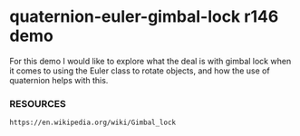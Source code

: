# quaternion-euler-gimbal-lock r146 demo

For this demo I would like to explore what the deal is with gimbal lock when it comes to using the Euler class to rotate objects, and how the use of quaternion helps with this.

### RESOURCES

```
https://en.wikipedia.org/wiki/Gimbal_lock
```